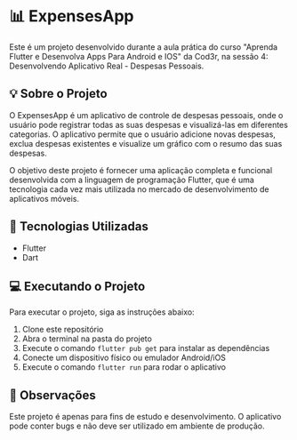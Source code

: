 # 📊 ExpensesApp

Este é um projeto desenvolvido durante a aula prática do curso "Aprenda Flutter e Desenvolva Apps Para Android e IOS" da Cod3r, na sessão 4: Desenvolvendo Aplicativo Real - Despesas Pessoais.

## 💡 Sobre o Projeto

O ExpensesApp é um aplicativo de controle de despesas pessoais, onde o usuário pode registrar todas as suas despesas e visualizá-las em diferentes categorias. O aplicativo permite que o usuário adicione novas despesas, exclua despesas existentes e visualize um gráfico com o resumo das suas despesas.

O objetivo deste projeto é fornecer uma aplicação completa e funcional desenvolvida com a linguagem de programação Flutter, que é uma tecnologia cada vez mais utilizada no mercado de desenvolvimento de aplicativos móveis.

## 🚀 Tecnologias Utilizadas

- Flutter
- Dart

## 💻 Executando o Projeto

Para executar o projeto, siga as instruções abaixo:

1. Clone este repositório
2. Abra o terminal na pasta do projeto
3. Execute o comando `flutter pub get` para instalar as dependências
4. Conecte um dispositivo físico ou emulador Android/iOS
5. Execute o comando `flutter run` para rodar o aplicativo

## 📝 Observações

Este projeto é apenas para fins de estudo e desenvolvimento. O aplicativo pode conter bugs e não deve ser utilizado em ambiente de produção.
